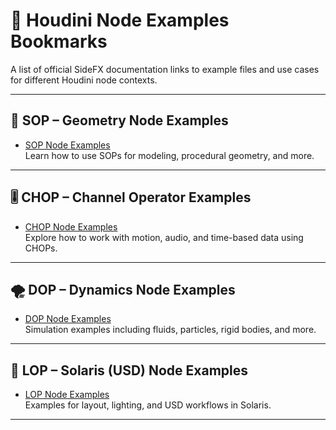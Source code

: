 # 🧪 Houdini Node Examples Bookmarks

A list of official SideFX documentation links to example files and use cases for different Houdini node contexts.

---

## 🧱 SOP – Geometry Node Examples

- [SOP Node Examples](https://www.sidefx.com/docs/houdini/examples/nodes/sop/index.html)  
  Learn how to use SOPs for modeling, procedural geometry, and more.

---

## 🎚️ CHOP – Channel Operator Examples

- [CHOP Node Examples](https://www.sidefx.com/docs/houdini/examples/nodes/chop/index.html)  
  Explore how to work with motion, audio, and time-based data using CHOPs.

---

## 🌪️ DOP – Dynamics Node Examples

- [DOP Node Examples](https://www.sidefx.com/docs/houdini/examples/nodes/dop/index.html)  
  Simulation examples including fluids, particles, rigid bodies, and more.

---

## 🎥 LOP – Solaris (USD) Node Examples

- [LOP Node Examples](https://www.sidefx.com/docs/houdini/examples/nodes/lop/index.html)  
  Examples for layout, lighting, and USD workflows in Solaris.

---